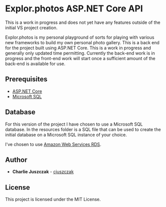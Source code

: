 
# Explor.photos ASP.NET Core API

This is a work in progress and does not yet have any features outside of the initial VS project creation.

Explor.photos is my personal playground of sorts for playing with various new frameworks to build my own personal photo gallery. This is a back end for the project built using ASP.NET Core. This is a work in progress and generally only updated time permitting. Currently the back-end work is in progress and the front-end work will start once a sufficient amount of the back-end is available for use.

## Prerequisites

* [ASP.NET Core](https://www.asp.net/core/overview/aspnet-vnext)
* [Microsoft SQL](https://www.microsoft.com/en-us/sql-server/)

## Database

For this version of the project I have chosen to use a Microsoft SQL database. In the resources folder is a SQL file that can be used to create the initial database on a Microsoft SQL instance of your choice.

I've chosen to use [Amazon Web Services RDS](https://aws.amazon.com/rds/).

## Author

* **Charlie Juszczak** - [cjuszczak](https://github.com/cjuszczak)

## License

This project is licensed under the MIT License.

